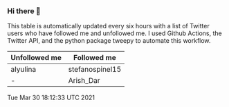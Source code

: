 ### Hi there 👋

This table is automatically updated every six hours with a list of Twitter users who have followed me and unfollowed me. I used Github Actions, the Twitter API, and the python package tweepy to automate this workflow.

| Unfollowed me |  Followed me |
| --- | --- |
|aIyuIina|stefanospinel15|
|-|Arish_Dar|
Tue Mar 30 18:12:33 UTC 2021
